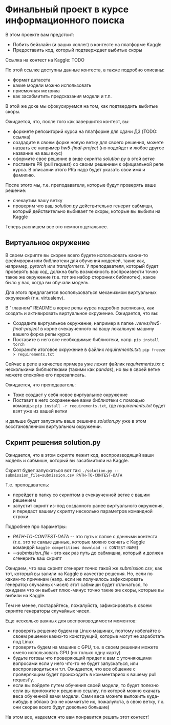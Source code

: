 # Финальный проект в курсе информационного поиска

В этом проекте вам предстоит:
- Побить бейзлайн (и ваших коллег) в контесте на платформе Kaggle
- Предоставить код, который подтверждает выбитые скоры

Ссылка на контест на Kaggle: TODO

По этой ссылке доступны данные контеста, а также подробно описаны:
- формат датасета
- какие модели можно использовать
- приемочная метрика
- как засабмитить предсказания модели
и т.п.

В этой же доке мы сфокусируемся на том, как подтвердить выбитые скоры.

Ожидается, что, после того как завершится контест, вы:
- форкнете репозиторий курса на платформе для сдачи ДЗ (TODO: ссылка)
- создадите в своем форке новую ветку для своего решения, можете назвать ее например _hw5-final-project_ (но подойдет и любое другое название на ваш вкус)
- оформите свое решение в виде скрипта _solution.py_ в этой ветке
- поставите PR (pull request) со своим решением к официальной репе курса. В описании этого PRа надо будет указать свои имя и фамилию.

После этого мы, т.е. преподаватели, которые будут проверять ваше решение:
- счекаутим вашу ветку
- проверим что ваш _solution.py_ действительно генерит сабмишн, который действительно выбивает те скоры, которые вы выбили на Kaggle

Теперь распишем все это немного детальнее.

## Виртуальное окружение

В своем скрипте вы скорее всего будете использовать какие-то фреймворки или библиотеки для обучения моделей, такие как, например, _pytorch_ или _transformers_.
У преподавателя, который будет проверять ваш код, должна быть возможность воспроизвести точно такое же окружение (т.е. тот же набор сторонних библиотек), какое было у вас, когда вы обучали модель.

Для этого предлагается воспользоваться механизмом виртуальных окружений (т.н. virtualenv).

В "главном" README в корне репы курса подробно расписано, как создать и активировать виртуальное окружение.
Ожидается, что вы:
- Создадите виртуальное окружение, например в папке _.venvs/hw5-final-project_ в корне счекаученного на вашу локальную машину вашего форка репы курса
- Поставите в него все необходимые библиотеки, напр. `pip install torch`
- Сохраните итоговое окружение в файлик _requirements.txt_: `pip freeze > requirements.txt`

Сейчас в репе в качестве примера уже лежит файлик _requirements.txt_ с несколькими библиотеками (такими как _pandas_), но вы в своей ветке можете спокойно его перезаписать.

Ожидается, что преподаватель:
- Тоже создаст у себя новое виртуальное окружение
- Поставит в него сохраненные вами библиотеки с помощью команды: `pip install -r requirements.txt`, где _requirements.txt_ будет взят уже из вашей ветки

и дальше будет запускать ваше решение _solution.py_ уже в этом восстановленном виртуальном окружении.

## Скрипт решения solution.py

Ожидается, что в этом скрипте лежит код, воспроизводящий ваши модель и сабмишн, который вы засабмитили на Kaggle.

Скрипт будет запускаться вот так: `./solution.py --submission_file=submission.csv PATH-TO-CONTEST-DATA`

Т.е. преподаватель:
- перейдет в папку со скриптом в счекаученной ветке с вашим решением
- запустит скрипт из-под созданного ранее виртуального окружения, и передаст вашему скрипту несколько параметров командной строки

Подробнее про параметры:
- _PATH-TO-CONTEST-DATA_ -- это путь к папке с данными контеста (т.е. это те самые данные, которые можно скачать с Kaggle командой `kaggle competitions download -c CONTEST-NAME`)
- _--submission_file_ - это как раз путь до сабмишна, который и должен сгенерить ваш скрипт

Ожидаем, что ваш скрипт сгенерит точно такой же _submission.csv_, как тот, который вы залили на Kaggle в качестве решения.
Но, если по каким-то причинам (напр. если не получилось зафиксировать генератор случайных чисел) этот сабмишн будет отличаться, то ожидаем что он выбьет плюс-минус точно такие же скоры, которые вы выбили на Kaggle.

Тем не менее, постарайтесь, пожалуйста, зафиксировать в своем скрипте генераторы случайных чисел.

Еще несколько важных для воспроизводимости моментов:
- проверять решение будем на Linux-машинах, поэтому избегайте в своем решении каких-то конструкций, которые могут не заработать под Linux
- проверять будем на машине с GPU, т.е. в своем решении можете смело использовать GPU (но только одну карту)
- будьте готовы что проверяющий придет к вам с уточняющими вопросами если у него что-то не будет запускаться, или воспроизводиться и т.п. Ожидается, что все общение с проверяющим будет происходить в комментариях к вашему pull request'у.
- если вы пойдете путем обучения своей модели, то будет полезно если вы приложите к решению ссылку, по которой можно скачать веса обученной вами модели. Сами веса можете выложить куда-нибудь в облако (но не коммитьте их, пожалуйста, в свою ветку, т.к. они скорее всего будут довольно большие)

На этом все, надеемся что вам понравится решать этот контест!
